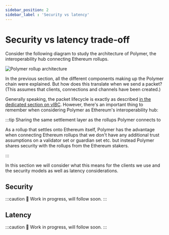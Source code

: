 ```yaml
---
sidebar_position: 2
sidebar_label : 'Security vs latency'
---
```


# Security vs latency trade-off

Consider the following diagram to study the architecture of Polymer, the interoperability hub connecting Ethereum rollups.

![Polymer rollup architecture](../../../../static/img/learn/polymer-stack.png)

In the previous section, all the different components making up the Polymer chain were explained. But how does this translate when we send a packet? (This assumes that clients, connections and channels have been created.)

Generally speaking, the packet lifecycle is exactly as described [in the dedicated section on vIBC](../vibc/lifecycle.md). However, there's an important thing to remember when considering Polymer as Ethereum's interoperability hub:

:::tip Sharing the same settlement layer as the rollups Polymer connects to

As a rollup that settles onto Ethereum itself, Polymer has the advantage when connecting Ethereum rollups that we don't have any additional trust assumptions on a validator set or guardian set etc. but instead Polymer shares security with the rollups from the Ethereum stakers.

:::

In this section we will consider what this means for the clients we use and the security models as well as latency considerations.

## Security

:::caution 🚧
Work in progress, will follow soon.
:::

## Latency

:::caution 🚧
Work in progress, will follow soon.
:::
